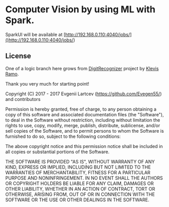 # Computer Vision by using ML with Spark.

SparkUI will be available at [http://192.168.0.110:4040/jobs/]()http://192.168.0.110:4040/jobs/)

## License

One of a logic branch here grows from [DigitRecognizer](https://github.com/klevis/DigitRecognizer) project by [Klevis Ramo](https://github.com/klevis).

Thank you very much for starting point!

Copyright (C) 2017 - 2017 Evgenii Lartcev (https://github.com/Evegen55/) and contributors

Permission is hereby granted, free of charge, to any person obtaining a copy of this software and associated documentation files (the "Software"), to deal in the Software without restriction, including without limitation the rights to use, copy, modify, merge, publish, distribute, sublicense, and/or sell copies of the Software, and to permit persons to whom the Software is furnished to do so, subject to the following conditions:

The above copyright notice and this permission notice shall be included in all copies or substantial portions of the Software.

THE SOFTWARE IS PROVIDED "AS IS", WITHOUT WARRANTY OF ANY KIND, EXPRESS OR IMPLIED, INCLUDING BUT NOT LIMITED TO THE WARRANTIES OF MERCHANTABILITY, FITNESS FOR A PARTICULAR PURPOSE AND NONINFRINGEMENT. IN NO EVENT SHALL THE AUTHORS OR COPYRIGHT HOLDERS BE LIABLE FOR ANY CLAIM, DAMAGES OR OTHER LIABILITY, WHETHER IN AN ACTION OF CONTRACT, TORT OR OTHERWISE, ARISING FROM, OUT OF OR IN CONNECTION WITH THE SOFTWARE OR THE USE OR OTHER DEALINGS IN THE SOFTWARE.
